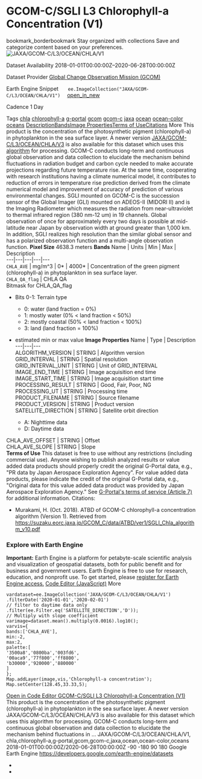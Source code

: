  
#  GCOM-C/SGLI L3 Chlorophyll-a Concentration (V1) 
bookmark_borderbookmark Stay organized with collections  Save and categorize content based on your preferences.
![JAXA/GCOM-C/L3/OCEAN/CHLA/V1](https://developers.google.com/earth-engine/datasets/images/JAXA/JAXA_GCOM-C_L3_OCEAN_CHLA_V1_sample.png) 

Dataset Availability
    2018-01-01T00:00:00Z–2020-06-28T00:00:00Z 

Dataset Provider
     [ Global Change Observation Mission (GCOM) ](https://suzaku.eorc.jaxa.jp/GCOM/index.html) 

Earth Engine Snippet
     `    ee.ImageCollection("JAXA/GCOM-C/L3/OCEAN/CHLA/V1")   ` [ open_in_new ](https://code.earthengine.google.com/?scriptPath=Examples:Datasets/JAXA/JAXA_GCOM-C_L3_OCEAN_CHLA_V1) 

Cadence
    1 Day 

Tags
     [chla](https://developers.google.com/earth-engine/datasets/tags/chla) [chlorophyll-a](https://developers.google.com/earth-engine/datasets/tags/chlorophyll-a) [g-portal](https://developers.google.com/earth-engine/datasets/tags/g-portal) [gcom](https://developers.google.com/earth-engine/datasets/tags/gcom) [gcom-c](https://developers.google.com/earth-engine/datasets/tags/gcom-c) [jaxa](https://developers.google.com/earth-engine/datasets/tags/jaxa) [ocean](https://developers.google.com/earth-engine/datasets/tags/ocean) [ocean-color](https://developers.google.com/earth-engine/datasets/tags/ocean-color) [oceans](https://developers.google.com/earth-engine/datasets/tags/oceans)
[Description](https://developers.google.com/earth-engine/datasets/catalog/JAXA_GCOM-C_L3_OCEAN_CHLA_V1#description)[Bands](https://developers.google.com/earth-engine/datasets/catalog/JAXA_GCOM-C_L3_OCEAN_CHLA_V1#bands)[Image Properties](https://developers.google.com/earth-engine/datasets/catalog/JAXA_GCOM-C_L3_OCEAN_CHLA_V1#image-properties)[Terms of Use](https://developers.google.com/earth-engine/datasets/catalog/JAXA_GCOM-C_L3_OCEAN_CHLA_V1#terms-of-use)[Citations](https://developers.google.com/earth-engine/datasets/catalog/JAXA_GCOM-C_L3_OCEAN_CHLA_V1#citations) More
This product is the concentration of the photosynthetic pigment (chlorophyll-a) in phytoplankton in the sea surface layer.
A newer version [JAXA/GCOM-C/L3/OCEAN/CHLA/V3](https://developers.google.com/earth-engine/datasets/catalog/JAXA_GCOM-C_L3_OCEAN_CHLA_V3) is also available for this dataset which uses this [algorithm](https://suzaku.eorc.jaxa.jp/GCOM_C/data/product_std.html) for processing.
GCOM-C conducts long-term and continuous global observation and data collection to elucidate the mechanism behind fluctuations in radiation budget and carbon cycle needed to make accurate projections regarding future temperature rise. At the same time, cooperating with research institutions having a climate numerical model, it contributes to reduction of errors in temperature rise prediction derived from the climate numerical model and improvement of accuracy of prediction of various environmental changes. SGLI mounted on GCOM-C is the succession sensor of the Global Imager (GLI) mounted on ADEOS-II (MIDORI II) and is the Imaging Radiometer which measures the radiation from near-ultraviolet to thermal infrared region (380 nm-12 um) in 19 channels. Global observation of once for approximately every two days is possible at mid-latitude near Japan by observation width at ground greater than 1,000 km. In addition, SGLI realizes high resolution than the similar global sensor and has a polarized observation function and a multi-angle observation function.
**Pixel Size** 4638.3 meters 
**Bands**
Name | Units | Min | Max | Description  
---|---|---|---|---  
`CHLA_AVE` | mg/m^3 |  0*  |  4000*  | Concentration of the green pigment (chlorophyll-a) in phytoplankton in sea surface layer.  
`CHLA_QA_flag` | CHLA QA  
Bitmask for CHLA_QA_flag
  * Bits 0-1: Terrain type 
    * 0: water (land fraction = 0%)
    * 1: mostly water (0% < land fraction < 50%)
    * 2: mostly coastal (50% < land fraction < 100%)
    * 3: land (land fraction = 100%)

  
* estimated min or max value 
**Image Properties**
Name | Type | Description  
---|---|---  
ALGORITHM_VERSION | STRING | Algorithm version  
GRID_INTERVAL | STRING | Spatial resolution  
GRID_INTERVAL_UNIT | STRING | Unit of GRID_INTERVAL  
IMAGE_END_TIME | STRING | Image acquisition end time  
IMAGE_START_TIME | STRING | Image acquisition start time  
PROCESSING_RESULT | STRING | Good, Fair, Poor, NG  
PROCESSING_UT | STRING | Processing time  
PRODUCT_FILENAME | STRING | Source filename  
PRODUCT_VERSION | STRING | Product version  
SATELLITE_DIRECTION | STRING | Satellite orbit direction
  * A: Nighttime data
  * D: Daytime data

  
CHLA_AVE_OFFSET | STRING | Offset  
CHLA_AVE_SLOPE | STRING | Slope  
**Terms of Use**
This dataset is free to use without any restrictions (including commercial use). Anyone wishing to publish analyzed results or value added data products should properly credit the original G-Portal data, e.g., "PR data by Japan Aerospace Exploration Agency". For value added data products, please indicate the credit of the original G-Portal data, e.g., "Original data for this value added data product was provided by Japan Aerospace Exploration Agency."
See [G-Portal's terms of service (Article 7)](https://gportal.jaxa.jp/gpr/index/eula?lang=en) for additional information.
Citations:
  * Murakami, H. (Oct. 2018). ATBD of GCOM-C chlorophyll-a concentration algorithm (Version 1). Retrieved from <https://suzaku.eorc.jaxa.jp/GCOM_C/data/ATBD/ver1/SGLI_Chla_algorithm_v10.pdf>


### Explore with Earth Engine
**Important:** Earth Engine is a platform for petabyte-scale scientific analysis and visualization of geospatial datasets, both for public benefit and for business and government users. Earth Engine is free to use for research, education, and nonprofit use. To get started, please [register for Earth Engine access.](https://console.cloud.google.com/earth-engine)
[Code Editor (JavaScript)](https://developers.google.com/earth-engine/datasets/catalog/JAXA_GCOM-C_L3_OCEAN_CHLA_V1#code-editor-javascript-sample) More
```
vardataset=ee.ImageCollection('JAXA/GCOM-C/L3/OCEAN/CHLA/V1')
.filterDate('2020-01-01','2020-02-01')
// filter to daytime data only
.filter(ee.Filter.eq('SATELLITE_DIRECTION','D'));
// Multiply with slope coefficient
varimage=dataset.mean().multiply(0.0016).log10();
varvis={
bands:['CHLA_AVE'],
min:-2,
max:2,
palette:[
'3500a8','0800ba','003fd6',
'00aca9','77f800','ff8800',
'b30000','920000','880000'
]
};
Map.addLayer(image,vis,'Chlorophyll-a concentration');
Map.setCenter(128.45,33.33,5);
```
[ Open in Code Editor ](https://code.earthengine.google.com/?scriptPath=Examples:Datasets/JAXA/JAXA_GCOM-C_L3_OCEAN_CHLA_V1)
[ GCOM-C/SGLI L3 Chlorophyll-a Concentration (V1) ](https://developers.google.com/earth-engine/datasets/catalog/JAXA_GCOM-C_L3_OCEAN_CHLA_V1)
This product is the concentration of the photosynthetic pigment (chlorophyll-a) in phytoplankton in the sea surface layer. A newer version JAXA/GCOM-C/L3/OCEAN/CHLA/V3 is also available for this dataset which uses this algorithm for processing. GCOM-C conducts long-term and continuous global observation and data collection to elucidate the mechanism behind fluctuations in …
JAXA/GCOM-C/L3/OCEAN/CHLA/V1, chla,chlorophyll-a,g-portal,gcom,gcom-c,jaxa,ocean,ocean-color,oceans 
2018-01-01T00:00:00Z/2020-06-28T00:00:00Z
-90 -180 90 180 
Google Earth Engine
https://developers.google.com/earth-engine/datasets
  * [ ](https://doi.org/https://suzaku.eorc.jaxa.jp/GCOM/index.html)
  * [ ](https://doi.org/https://developers.google.com/earth-engine/datasets/catalog/JAXA_GCOM-C_L3_OCEAN_CHLA_V1)


